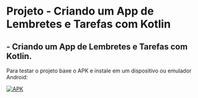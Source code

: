 <h1>Projeto - Criando um App de Lembretes e Tarefas com Kotlin</h1>

<H2>- Criando um App de Lembretes e Tarefas com Kotlin.</h2>

Para testar o projeto baxe o APK e instale em um dispositivo ou emulador Android:

[![APK](https://img.shields.io/badge/APK-Dowload-green&?style=for-the-badge&logo=android&link=https://github.com/lucasmarcuzo/Projetos-Digital-Innovation-One/raw/main/Projeto%20-%20Criando%20um%20App%20de%20Lembretes%20e%20Tarefas%20com%20Kotlin/APK/app-release.apk)](https://github.com/lucasmarcuzo/Projetos-Digital-Innovation-One/raw/main/Projeto%20-%20Criando%20um%20App%20de%20Lembretes%20e%20Tarefas%20com%20Kotlin/APK/app-release.apk) 



